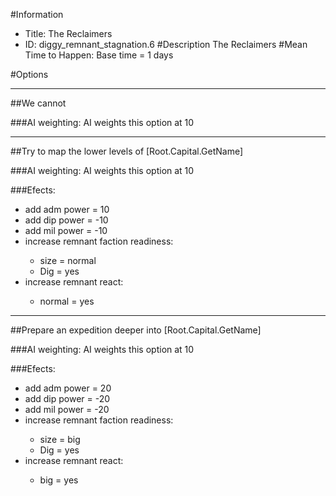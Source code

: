 #Information
 - Title: The Reclaimers
 - ID: diggy_remnant_stagnation.6
#Description
The Reclaimers
#Mean Time to Happen:
Base time = 1 days

#Options

___
##We cannot

###AI weighting:
AI weights this option at 10


___
##Try to map the lower levels of [Root.Capital.GetName]

###AI weighting:
AI weights this option at 10


###Efects:<ul><li>add adm power = 10</li><li>add dip power = -10</li><li>add mil power = -10</li><li>increase remnant faction readiness:</li><ul><li>size = normal</li><li>Dig = yes</li></ul><li>increase remnant react:</li><ul><li>normal = yes</li></ul></ul>

___
##Prepare an expedition deeper into [Root.Capital.GetName]

###AI weighting:
AI weights this option at 10


###Efects:<ul><li>add adm power = 20</li><li>add dip power = -20</li><li>add mil power = -20</li><li>increase remnant faction readiness:</li><ul><li>size = big</li><li>Dig = yes</li></ul><li>increase remnant react:</li><ul><li>big = yes</li></ul></ul>
